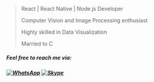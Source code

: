 
 > <p>React | React Native | Node.js Developer<p/>
 > <p>Computer Vision and Image Processing enthusiast<p/>
 > <p>Highly skilled in Data Visualization<p/>
 > <p>Married to C<p/>

  <h5>Feel free to reach me via:<h5/>
<a href="https://api.whatsapp.com/send?phone=21696599024"><img src="https://img.shields.io/badge/WhatsApp-25D366?style=for-the-badge&logo=whatsapp&logoColor=white" alt="WhatsApp"/></a>
<a href="skype:live:.cid.23c76bd4741c2ebf?chat"><img src="https://img.shields.io/badge/Skype-00AFF0?style=for-the-badge&logo=skype&logoColor=white" alt="Skype"/></a>
  
